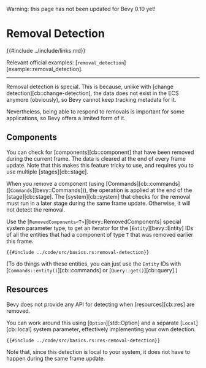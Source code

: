 Warning: this page has not been updated for Bevy 0.10 yet!

# Removal Detection

{{#include ../include/links.md}}

Relevant official examples:
[`removal_detection`][example::removal_detection].

---

Removal detection is special. This is because, unlike with [change
detection][cb::change-detection], the data does not exist in the ECS anymore
(obviously), so Bevy cannot keep tracking metadata for it.

Nevertheless, being able to respond to removals is important for some
applications, so Bevy offers a limited form of it.

## Components

You can check for [components][cb::component] that have been removed during
the current frame. The data is cleared at the end of every frame update. Note
that this makes this feature tricky to use, and requires you to use multiple
[stages][cb::stage].

When you remove a component (using [Commands][cb::commands]
([`Commands`][bevy::Commands])), the operation is applied at the end of the
[stage][cb::stage]. The [system][cb::system] that checks for the removal
must run in a later stage during the same frame update. Otherwise, it will
not detect the removal.

Use the [`RemovedComponents<T>`][bevy::RemovedComponents] special system
parameter type, to get an iterator for the [`Entity`][bevy::Entity] IDs of
all the entities that had a component of type `T` that was removed earlier
this frame.

```rust,no_run,noplayground
{{#include ../code/src/basics.rs:removal-detection}}
```

(To do things with these entities, you can just use the `Entity` IDs with
[`Commands::entity()`][cb::commands] or [`Query::get()`][cb::query].)

## Resources

Bevy does not provide any API for detecting when [resources][cb::res] are removed.

You can work around this using [`Option`][std::Option] and a separate
[`Local`][cb::local] system parameter, effectively implementing your own
detection.

```rust,no_run,noplayground
{{#include ../code/src/basics.rs:res-removal-detection}}
```

Note that, since this detection is local to your system, it does not have
to happen during the same frame update.
